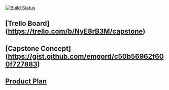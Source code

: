 [![Build Status](https://travis-ci.org/emgord/CupboardCook.svg?branch=master)](https://travis-ci.org/emgord/CupboardCook)

## [Trello Board] (https://trello.com/b/NyE8rB3M/capstone)
## [Capstone Concept] (https://gist.github.com/emgord/c50b56962f600f727883)
## [Product Plan](https://gist.github.com/emgord/b358cd9697b70626d924)
